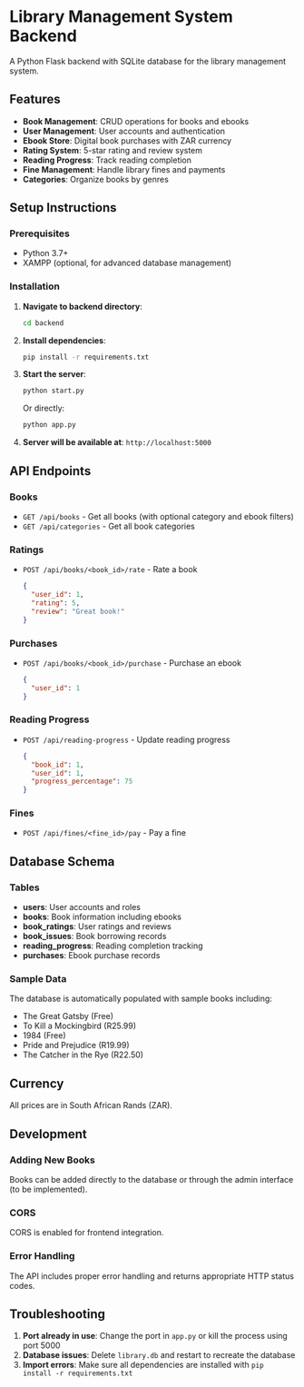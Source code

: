 # Library Management System Backend

A Python Flask backend with SQLite database for the library management system.

## Features

- **Book Management**: CRUD operations for books and ebooks
- **User Management**: User accounts and authentication
- **Ebook Store**: Digital book purchases with ZAR currency
- **Rating System**: 5-star rating and review system
- **Reading Progress**: Track reading completion
- **Fine Management**: Handle library fines and payments
- **Categories**: Organize books by genres

## Setup Instructions

### Prerequisites
- Python 3.7+
- XAMPP (optional, for advanced database management)

### Installation

1. **Navigate to backend directory**:
   ```bash
   cd backend
   ```

2. **Install dependencies**:
   ```bash
   pip install -r requirements.txt
   ```

3. **Start the server**:
   ```bash
   python start.py
   ```

   Or directly:
   ```bash
   python app.py
   ```

4. **Server will be available at**: `http://localhost:5000`

## API Endpoints

### Books
- `GET /api/books` - Get all books (with optional category and ebook filters)
- `GET /api/categories` - Get all book categories

### Ratings
- `POST /api/books/<book_id>/rate` - Rate a book
  ```json
  {
    "user_id": 1,
    "rating": 5,
    "review": "Great book!"
  }
  ```

### Purchases
- `POST /api/books/<book_id>/purchase` - Purchase an ebook
  ```json
  {
    "user_id": 1
  }
  ```

### Reading Progress
- `POST /api/reading-progress` - Update reading progress
  ```json
  {
    "book_id": 1,
    "user_id": 1,
    "progress_percentage": 75
  }
  ```

### Fines
- `POST /api/fines/<fine_id>/pay` - Pay a fine

## Database Schema

### Tables
- **users**: User accounts and roles
- **books**: Book information including ebooks
- **book_ratings**: User ratings and reviews
- **book_issues**: Book borrowing records
- **reading_progress**: Reading completion tracking
- **purchases**: Ebook purchase records

### Sample Data
The database is automatically populated with sample books including:
- The Great Gatsby (Free)
- To Kill a Mockingbird (R25.99)
- 1984 (Free)
- Pride and Prejudice (R19.99)
- The Catcher in the Rye (R22.50)

## Currency
All prices are in South African Rands (ZAR).

## Development

### Adding New Books
Books can be added directly to the database or through the admin interface (to be implemented).

### CORS
CORS is enabled for frontend integration.

### Error Handling
The API includes proper error handling and returns appropriate HTTP status codes.

## Troubleshooting

1. **Port already in use**: Change the port in `app.py` or kill the process using port 5000
2. **Database issues**: Delete `library.db` and restart to recreate the database
3. **Import errors**: Make sure all dependencies are installed with `pip install -r requirements.txt`